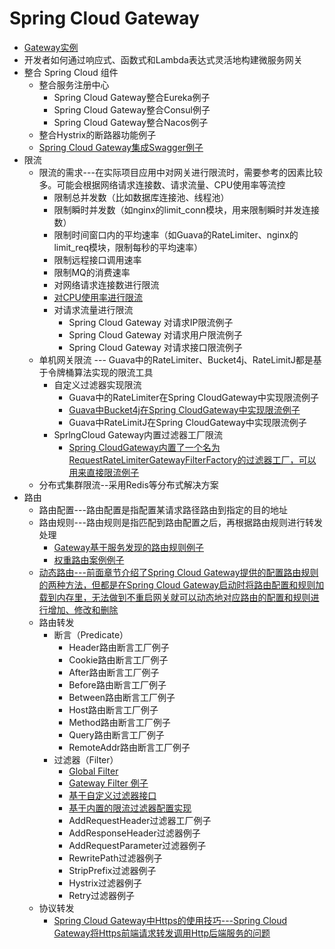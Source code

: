 
# Spring Cloud Gateway
* [Gateway实例](https://weread.qq.com/web/reader/1c632610725a69631c6c26fkd8232f00235d82c8d161fb2)
* 开发者如何通过响应式、函数式和Lambda表达式灵活地构建微服务网关
* 整合 Spring Cloud 组件
  * 整合服务注册中心
    * Spring Cloud Gateway整合Eureka例子
    * Spring Cloud Gateway整合Consul例子
    * Spring Cloud Gateway整合Nacos例子  
  * 整合Hystrix的断路器功能例子
  * [Spring Cloud Gateway集成Swagger例子](https://weread.qq.com/web/reader/71d32370716443e271df020k7f632b502707f6ffaa6bf2e)
* 限流
  * 限流的需求---在实际项目应用中对网关进行限流时，需要参考的因素比较多。可能会根据网络请求连接数、请求流量、CPU使用率等流控
    * 限制总并发数（比如数据库连接池、线程池）
    * 限制瞬时并发数（如nginx的limit_conn模块，用来限制瞬时并发连接数）
    * 限制时间窗口内的平均速率（如Guava的RateLimiter、nginx的limit_req模块，限制每秒的平均速率）
    * 限制远程接口调用速率
    * 限制MQ的消费速率
    * 对网络请求连接数进行限流
    * [对CPU使用率进行限流](https://weread.qq.com/web/reader/71d32370716443e271df020k7f632b502707f6ffaa6bf2e)
    * 对请求流量进行限流 
      * Spring Cloud Gateway 对请求IP限流例子
      * Spring Cloud Gateway 对请求用户限流例子
      * Spring Cloud Gateway 对请求接口限流例子
  * 单机网关限流 --- Guava中的RateLimiter、Bucket4j、RateLimitJ都是基于令牌桶算法实现的限流工具
    * 自定义过滤器实现限流
      * Guava中的RateLimiter在Spring CloudGateway中实现限流例子
      * [Guava中Bucket4j在Spring CloudGateway中实现限流例子](https://weread.qq.com/web/reader/71d32370716443e271df020k7f632b502707f6ffaa6bf2e)
      * Guava中RateLimitJ在Spring CloudGateway中实现限流例子
    * SprlngCloud Gateway内置过滤器工厂限流
      * [Spring CloudGateway内置了一个名为RequestRateLimiterGatewayFilterFactory的过滤器工厂，可以用来直接限流例子  ](https://weread.qq.com/web/reader/71d32370716443e271df020k7f632b502707f6ffaa6bf2e)
  * 分布式集群限流--采用Redis等分布式解决方案
* 路由
  * 路由配置---路由配置是指配置某请求路径路由到指定的目的地址
  * 路由规则---路由规则是指匹配到路由配置之后，再根据路由规则进行转发处理 
    * [Gateway基于服务发现的路由规则例子](https://weread.qq.com/web/reader/71d32370716443e271df020k5f9323e026e5f93f9835418)
    * [权重路由案例例子](https://weread.qq.com/web/reader/71d32370716443e271df020k7f632b502707f6ffaa6bf2e)
  * [动态路由---前面章节介绍了Spring Cloud Gateway提供的配置路由规则的两种方法，但都是在Spring Cloud Gateway启动时将路由配置和规则加载到内存里，无法做到不重启网关就可以动态地对应路由的配置和规则进行增加、修改和删除](https://weread.qq.com/web/reader/71d32370716443e271df020k7f632b502707f6ffaa6bf2e)
  * 路由转发
    * 断言（Predicate）
      * Header路由断言工厂例子
      * Cookie路由断言工厂例子
      * After路由断言工厂例子
      * Before路由断言工厂例子
      * Between路由断言工厂例子
      * Host路由断言工厂例子 
      * Method路由断言工厂例子
      * Query路由断言工厂例子
      * RemoteAddr路由断言工厂例子
    * 过滤器（Filter）
      * [Global Filter](https://weread.qq.com/web/reader/71d32370716443e271df020k6983268026f698d51a198ff)
      * [Gateway Filter 例子](https://weread.qq.com/web/reader/71d32370716443e271df020k6983268026f698d51a198ff)
      * [基于自定义过滤器接口](https://weread.qq.com/web/reader/c9932ea07163ff6ac993e0dkd9d320f022ed9d4f495e456)
      * [基于内置的限流过滤器配置实现](https://weread.qq.com/web/reader/c9932ea07163ff6ac993e0dkd9d320f022ed9d4f495e456)
      * AddRequestHeader过滤器工厂例子
      * AddResponseHeader过滤器例子
      * AddRequestParameter过滤器例子
      * RewritePath过滤器例子
      * StripPrefix过滤器例子
      * Hystrix过滤器例子
      * Retry过滤器例子
  * 协议转发
    * [Spring Cloud Gateway中Https的使用技巧---Spring Cloud Gateway将Https前端请求转发调用Http后端服务的问题](https://weread.qq.com/web/reader/71d32370716443e271df020k7f632b502707f6ffaa6bf2e)  

